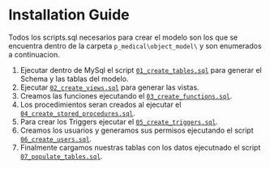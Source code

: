 # Installation Guide
Todos los scripts.sql necesarios para crear el modelo son los que se encuentra dentro de la carpeta `p_medical\object_model\` y son enumerados a continuacion.

1. Ejecutar dentro de MySql el script [`01_create_tables.sql`][1] para generar el Schema y las tablas del modelo.
2. Ejecutar [`02_create_views.sql`][2] para generar las vistas.
3. Creamos las funciones ejecutando el [`03_create_functions.sql`][3].
4. Los procedimientos seran creados al ejecutar el [`04_create_stored_procedures.sql`][4].
5. Para crear los Triggers ejecutar el [`05_create_triggers.sql`][5].
6. Creamos los usuarios y generamos sus permisos ejecutando el script [`06_create_users.sql`][6].
7. Finalmente cargamos nuestras tablas con los datos ejecutnado el script [`07_populate_tables.sql`][7].

[1]: https://github.com/RoAriel/p_medical/blob/main/object_model/01_create_tables.sql
[2]: https://github.com/RoAriel/p_medical/blob/main/object_model/02_create_views.sql
[3]: https://github.com/RoAriel/p_medical/blob/main/object_model/03_create_functions.sql
[4]: https://github.com/RoAriel/p_medical/blob/main/object_model/04_create_stored_procedures.sql
[5]: https://github.com/RoAriel/p_medical/blob/main/object_model/05_create_triggers.sql
[6]: https://github.com/RoAriel/p_medical/blob/main/object_model/06_create_users.sql
[7]: https://github.com/RoAriel/p_medical/blob/main/object_model/07_populate_tables.sql
